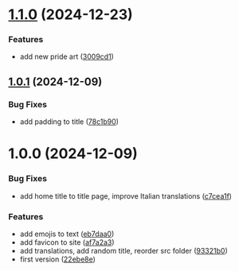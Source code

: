 # [1.1.0](https://github.com/cake-lier/taro-website/compare/v1.0.1...v1.1.0) (2024-12-23)


### Features

* add new pride art ([3009cd1](https://github.com/cake-lier/taro-website/commit/3009cd1883ea3ced682cb3ecf646767827ec725e))

## [1.0.1](https://github.com/cake-lier/taro-website/compare/v1.0.0...v1.0.1) (2024-12-09)


### Bug Fixes

* add padding to title ([78c1b90](https://github.com/cake-lier/taro-website/commit/78c1b909211b192beea976cab37fc929ca175ce3))

# 1.0.0 (2024-12-09)


### Bug Fixes

* add home title to title page, improve Italian translations ([c7cea1f](https://github.com/cake-lier/taro-website/commit/c7cea1fe7552e71828bb131d506945c431d9c500))


### Features

* add emojis to text ([eb7daa0](https://github.com/cake-lier/taro-website/commit/eb7daa0e7e70d5760e4c8b15b6fca794aabae552))
* add favicon to site ([af7a2a3](https://github.com/cake-lier/taro-website/commit/af7a2a3c3a8845ac1d50a2f6bbea7852492650f4))
* add translations, add random title, reorder src folder ([93321b0](https://github.com/cake-lier/taro-website/commit/93321b00d6286dc461b0547a2d9ea5e1217f58a8))
* first version ([22ebe8e](https://github.com/cake-lier/taro-website/commit/22ebe8ef923a027c08d3ddfe4c783c9b35b9cb3f))
